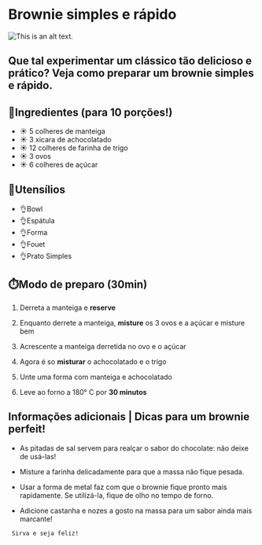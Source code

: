#               Brownie simples e rápido

![This is an alt text.](https://moinhoglobo.com.br/wp-content/uploads/2016/02/51-Brownie-1024x682.jpg "Parece delicioso né? vejá só!.")

## Que tal experimentar um clássico tão delicioso e prático? Veja como preparar um brownie simples e rápido.

## 🥳Ingredientes (para 10 porções!)

- ☀️ 5 colheres de manteiga
- ☀️ 3 xicara de achocolatado
- ☀️ 12 colheres de farinha de trigo
- ☀️ 3 ovos
- ☀️ 6 colheres de açúcar

## 🥄Utensílios

- 👌Bowl
- 👌Espátula
- 👌Forma
- 👌Fouet
- 👌Prato Simples

## ⏱️Modo de preparo (30min)

1. Derreta a manteiga e **reserve**

2. Enquanto derrete a manteiga, **misture** os 3 ovos e a açúcar e misture bem

3. Acrescente a manteiga derretida no ovo e o açúcar

4. Agora é so **misturar** o achocolatado e o trigo

5. Unte uma forma com manteiga e achocolatado

6. Leve ao forno a 180° C por **30 minutos**


## Informações adicionais | Dicas para um brownie perfeit!
 
- As pitadas de sal servem para realçar o sabor do chocolate: não deixe de usá-las!

- Misture a farinha delicadamente para que a massa não fique pesada.

- Usar a forma de metal faz com que o brownie fique pronto mais rapidamente. Se utilizá-la, fique de olho no tempo de forno.

- Adicione castanha e nozes a gosto na massa para um sabor ainda mais marcante!
```
 Sirva e seja feliz!
```

